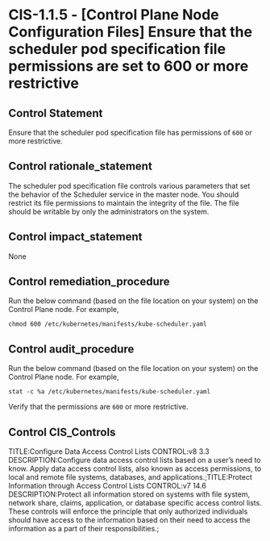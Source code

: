 # CIS-1.1.5 - \[Control Plane Node Configuration Files\] Ensure that the scheduler pod specification file permissions are set to 600 or more restrictive

## Control Statement

Ensure that the scheduler pod specification file has permissions of `600` or more restrictive.

## Control rationale_statement

The scheduler pod specification file controls various parameters that set the behavior of the Scheduler service in the master node. You should restrict its file permissions to maintain the integrity of the file. The file should be writable by only the administrators on the system.

## Control impact_statement

None

## Control remediation_procedure

Run the below command (based on the file location on your system) on the Control Plane node. For example,

```
chmod 600 /etc/kubernetes/manifests/kube-scheduler.yaml
```

## Control audit_procedure

Run the below command (based on the file location on your system) on the Control Plane node. For example,

```
stat -c %a /etc/kubernetes/manifests/kube-scheduler.yaml
```

Verify that the permissions are `600` or more restrictive.

## Control CIS_Controls

TITLE:Configure Data Access Control Lists CONTROL:v8 3.3 DESCRIPTION:Configure data access control lists based on a user’s need to know. Apply data access control lists, also known as access permissions, to local and remote file systems, databases, and applications.;TITLE:Protect Information through Access Control Lists CONTROL:v7 14.6 DESCRIPTION:Protect all information stored on systems with file system, network share, claims, application, or database specific access control lists. These controls will enforce the principle that only authorized individuals should have access to the information based on their need to access the information as a part of their responsibilities.;
